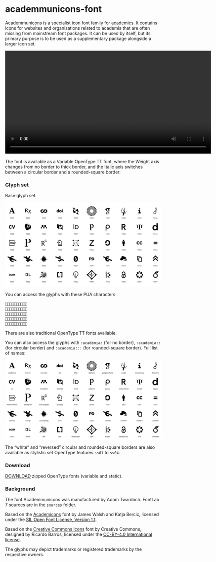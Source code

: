 # academmunicons-font

Academmunicons is a specialist icon font family for academics. It contains icons for websites and organisations related to academia that are often missing from mainstream font packages. It can be used by itself, but its primary purpose is to be used as a supplementary package alongside a larger icon set.

<video controls width="666">
    <source src="./documentation/variable.mp4" type="video/mp4">
    <img src="./documentation/variable.gif">
</video>

The font is available as a Variable OpenType TT font, where the Weight axis changes from no border to thick border, and the Italic axis switches between a circular border and a rounded-square border:

### Glyph set

Base glyph set:

![specimen](specimen.png)

You can access the glyphs with these PUA characters:

```





```

There are also traditional OpenType TT fonts available.

You can also access the glyphs with `:academia:` (for no border), `:academia::` (for circular border) and `:academia:::` (for rounded-square border). Full list of names:

![specimen](./documentation/glyphs-base-names.png)

The “white” and “reversed” circular and rounded-square borders are also available as stylistic set OpenType features `ss01` to `ss04`.

### Download

[DOWNLOAD](./dist/academmunicons-fonts-200415.zip) zipped OpenType fonts (variable and static).

### Background

The font Academmunicons was manufactured by Adam Twardoch. FontLab 7 sources are in the `sources` folder.

Based on the [Academicons](https://jpswalsh.github.io/academicons/) font by James Walsh and Katja Bercic, licensed under the [SIL Open Font License, Version 1.1](http://scripts.sil.org/OFL).

Based on the [Creative Commons icons](https://cc-icons.github.io/) font by Creative Commons, designed by Ricardo Barros, licensed under the [CC-BY-4.0 International license](https://creativecommons.org/licenses/by/4.0/).

The glyphs may depict trademarks or registered trademarks by the respective owners.
